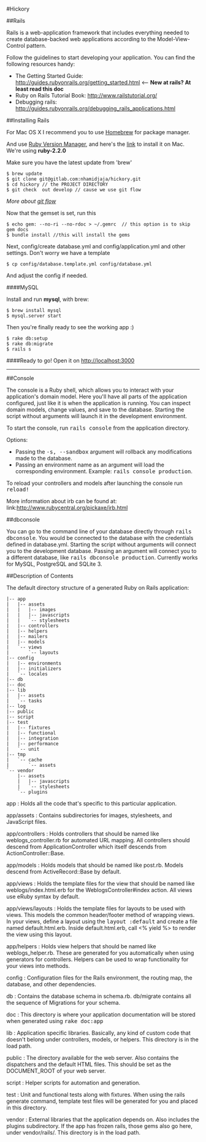 #Hickory

##Rails


Rails is a web-application framework that includes everything needed to create database-backed web applications according to the Model-View-Control pattern.

Follow the guidelines to start developing your application. You can find
the following resources handy:

* The Getting Started Guide: <http://guides.rubyonrails.org/getting_started.html> <-- **New at rails? At least read this doc**
* Ruby on Rails Tutorial Book: <http://www.railstutorial.org/>
* Debugging rails: <http://guides.rubyonrails.org/debugging_rails_applications.html>


##Installing Rails



For Mac OS X I recommend you to use [Homebrew](http://mxcl.github.io/homebrew/) for package manager.

And use [Ruby Version Manager](https://rvm.io/), and here's the [link](http://www.stewgleadow.com/blog/2011/12/10/installing-rvm-on-os-x-lion/) to install it on Mac. We're using **ruby-2.2.0**


Make sure you have the latest update from 'brew'

```
$ brew update
$ git clone git@gitlab.com:nhamidjaja/hickory.git
$ cd hickory // the PROJECT DIRECTORY
$ git check  out develop // cause we use git flow
```

*More about [git flow](http://nvie.com/posts/a-successful-git-branching-model/)*


Now that the gemset is set, run this

```
$ echo gem: --no-ri --no-rdoc > ~/.gemrc  // this option is to skip gem docs
$ bundle install //this will install the gems
```

Next, config/create database.yml and config/application.yml and other settings. Don't worry we have a template

```
$ cp config/database.template.yml config/database.yml
```
And adjust the config if needed.

####MySQL

Install and run **mysql**, with brew:

```
$ brew install mysql
$ mysql.server start
```

Then you're finally ready to see the working app :)

```
$ rake db:setup
$ rake db:migrate
$ rails s
```



####Ready to go!
Open it on <http://localhost:3000>


***


##Console

The console is a Ruby shell, which allows you to interact with your
application's domain model. Here you'll have all parts of the application
configured, just like it is when the application is running. You can inspect
domain models, change values, and save to the database. Starting the script
without arguments will launch it in the development environment.

To start the console, run <tt>rails console</tt> from the application
directory.

Options:

* Passing the <tt>-s, --sandbox</tt> argument will rollback any modifications
  made to the database.
* Passing an environment name as an argument will load the corresponding
  environment. Example: <tt>rails console production</tt>.

To reload your controllers and models after launching the console run
<tt>reload!</tt>

More information about irb can be found at:
link:http://www.rubycentral.org/pickaxe/irb.html


##dbconsole

You can go to the command line of your database directly through <tt>rails
dbconsole</tt>. You would be connected to the database with the credentials
defined in database.yml. Starting the script without arguments will connect you
to the development database. Passing an argument will connect you to a different
database, like <tt>rails dbconsole production</tt>. Currently works for MySQL,
PostgreSQL and SQLite 3.

##Description of Contents

The default directory structure of a generated Ruby on Rails application:

    |-- app
    |   |-- assets
    |   |   |-- images
    |   |   |-- javascripts
    |   |   `-- stylesheets
    |   |-- controllers
    |   |-- helpers
    |   |-- mailers
    |   |-- models
    |   `-- views
    |       `-- layouts
    |-- config
    |   |-- environments
    |   |-- initializers
    |   `-- locales
    |-- db
    |-- doc
    |-- lib
    |   |-- assets
    |   `-- tasks
    |-- log
    |-- public
    |-- script
    |-- test
    |   |-- fixtures
    |   |-- functional
    |   |-- integration
    |   |-- performance
    |   `-- unit
    |-- tmp
    |   `-- cache
    |       `-- assets
    `-- vendor
        |-- assets
        |   |-- javascripts
        |   `-- stylesheets
        `-- plugins

app
:  Holds all the code that's specific to this particular application.

app/assets
:  Contains subdirectories for images, stylesheets, and JavaScript files.

app/controllers
:  Holds controllers that should be named like weblogs_controller.rb for
  automated URL mapping. All controllers should descend from
  ApplicationController which itself descends from ActionController::Base.

app/models
:  Holds models that should be named like post.rb. Models descend from
  ActiveRecord::Base by default.

app/views
:  Holds the template files for the view that should be named like
  weblogs/index.html.erb for the WeblogsController#index action. All views use
  eRuby syntax by default.

app/views/layouts
:  Holds the template files for layouts to be used with views. This models the
  common header/footer method of wrapping views. In your views, define a layout
  using the <tt>layout :default</tt> and create a file named default.html.erb.
  Inside default.html.erb, call <% yield %> to render the view using this
  layout.

app/helpers
:  Holds view helpers that should be named like weblogs_helper.rb. These are
  generated for you automatically when using generators for controllers.
  Helpers can be used to wrap functionality for your views into methods.

config
:  Configuration files for the Rails environment, the routing map, the database,
  and other dependencies.

db
:  Contains the database schema in schema.rb. db/migrate contains all the
  sequence of Migrations for your schema.

doc
:  This directory is where your application documentation will be stored when
  generated using <tt>rake doc:app</tt>

lib
:  Application specific libraries. Basically, any kind of custom code that
  doesn't belong under controllers, models, or helpers. This directory is in
  the load path.

public
:  The directory available for the web server. Also contains the dispatchers and the
  default HTML files. This should be set as the DOCUMENT_ROOT of your web
  server.

script
:  Helper scripts for automation and generation.

test
:  Unit and functional tests along with fixtures. When using the rails generate
  command, template test files will be generated for you and placed in this
  directory.

vendor
:  External libraries that the application depends on. Also includes the plugins
  subdirectory. If the app has frozen rails, those gems also go here, under
  vendor/rails/. This directory is in the load path.

